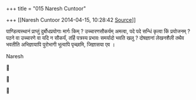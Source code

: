 +++
title = "015 Naresh Cuntoor"

+++
[[Naresh Cuntoor	2014-04-15, 10:28:42 [Source](https://groups.google.com/g/samskrita/c/HXolkRoqOKE)]]



पाण्डित्यस्थानं प्राप्तुं दुर्बोधप्रयोगाः मार्गः किम् ? उच्चारणसौकर्यम् अमत्वा, पदे पदे सन्धिं कृत्वा किं प्रयोजनम् ? पठने वा उच्चारणे वा यदि न सौकर्यं, तर्हि पत्रस्य प्रभावः समर्यादो भवति खलु ? दोषज्ञानां लेखनशैली तथैव भवतीति अभिज्ञायापि पुरोभागी भूत्वापि पृच्छामि, जिज्ञासया एव ।  

  

Naresh  
  

  
  







